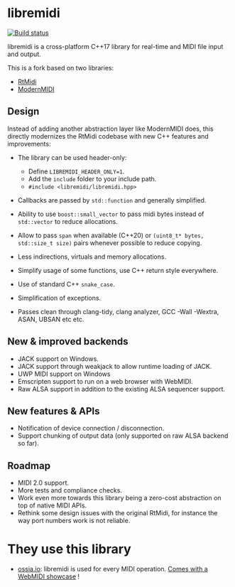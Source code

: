 # libremidi

[![Build status](https://github.com/jcelerier/libremidi/workflows/Build/badge.svg)](https://github.com/jcelerier/libremidi/actions)

libremidi is a cross-platform C++17 library for real-time and MIDI file input and output.

This is a fork based on two libraries: 

* [RtMidi](https://github.com/theSTK/RtMidi)
* [ModernMIDI](https://github.com/ddiakopoulos/ModernMIDI)

## Design
Instead of adding another abstraction layer like ModernMIDI does, 
this directly modernizes the RtMidi codebase with new C++ features and improvements: 

* The library can be used header-only:
  * Define `LIBREMIDI_HEADER_ONLY=1`.
  * Add the `include` folder to your include path.
  * `#include <libremidi/libremidi.hpp>`

* Callbacks are passed by `std::function` and generally simplified.
* Ability to use `boost::small_vector` to pass midi bytes instead of `std::vector` to reduce allocations.
* Allow to pass `span` when available (C++20) or `(uint8_t* bytes, std::size_t size)` pairs whenever possible to reduce copying.
* Less indirections, virtuals and memory allocations.
* Simplify usage of some functions, use C++ return style everywhere.
* Use of standard C++ `snake_case`.
* Simplification of exceptions.
* Passes clean through clang-tidy, clang analyzer, GCC -Wall -Wextra, ASAN, UBSAN etc etc.

## New & improved backends
* JACK support on Windows.
* JACK support through weakjack to allow runtime loading of JACK.
* UWP MIDI support on Windows
* Emscripten support to run on a web browser with WebMIDI.
* Raw ALSA support in addition to the existing ALSA sequencer support.

## New features & APIs 
* Notification of device connection / disconnection.
* Support chunking of output data (only supported on raw ALSA backend so far).

## Roadmap
* MIDI 2.0 support.
* More tests and compliance checks.
* Work even more towards this library being a zero-cost abstraction on top of native MIDI APIs.
* Rethink some design issues with the original RtMidi, for instance the way port numbers work is not reliable.

# They use this library

* [ossia.io](https://ossia.io): libremidi is used for every MIDI operation. [Comes with a WebMIDI showcase](https://ossia.io/score-web) !
